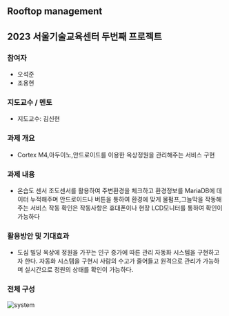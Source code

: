 ## Rooftop management
## 2023 서울기술교육센터 두번째 프로젝트

### 참여자
   - 오석준
   - 조용현
  
   
### 지도교수 / 멘토
   - 지도교수: 김신현
   
### 과제 개요
  - Cortex M4,아두이노,안드로이드를 이용한 옥상정원을 관리해주는 서비스 구현
   
### 과제 내용
   - 온습도 센서 조도센서를 활용하여 주변환경을 체크하고 환경정보를 MariaDB에 데이터 누적해주며 안드로이드나 버튼을 통하여 환경에 맞게 물펌프,그늘막을 작동해주는 서비스 작동 확인은 작동사항은
   휴대폰이나 현장 LCD모니터를 통하여 확인이 가능하다
### 활용방안 및 기대효과 
   - 도심 빌딩 옥상에 정원을 가꾸는 인구 증가에 따른 관리 자동화 시스템을 구현하고자 한다. 자동화 시스템을 구현시 사람의 수고가 줄어들고 원격으로 관리가 가능하며 실시간으로 정원의 상태를 확인이 가능하다.    
### 전체 구성
![system](https://user-images.githubusercontent.com/54785186/236598738-555d335a-6cd1-4adb-bb2e-9e731c1f1f2b.png)
